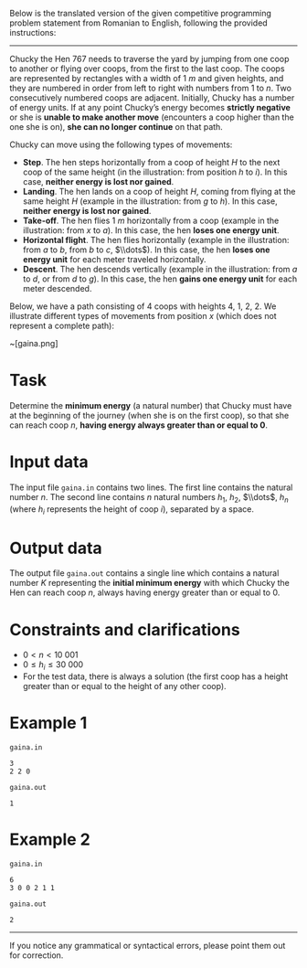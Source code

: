 Below is the translated version of the given competitive programming problem statement from Romanian to English, following the provided instructions:

---

Chucky the Hen $767$ needs to traverse the yard by jumping from one coop to another or flying over coops, from the first to the last coop. The coops are represented by rectangles with a width of $1 \ m$ and given heights, and they are numbered in order from left to right with numbers from $1$ to $n$. Two consecutively numbered coops are adjacent. Initially, Chucky has a number of energy units. If at any point Chucky’s energy becomes **strictly negative** or she is **unable to make another move** (encounters a coop higher than the one she is on), **she can no longer continue** on that path.

Chucky can move using the following types of movements:

* **Step**. The hen steps horizontally from a coop of height $H$ to the next coop of the same height (in the illustration: from position $h$ to $i$). In this case, **neither energy is lost nor gained**.
* **Landing**. The hen lands on a coop of height $H$, coming from flying at the same height $H$ (example in the illustration: from $g$ to $h$). In this case, **neither energy is lost nor gained**.
* **Take-off**. The hen flies $1 \ m$ horizontally from a coop (example in the illustration: from $x$ to $a$). In this case, the hen **loses one energy unit**.
* **Horizontal flight**. The hen flies horizontally (example in the illustration: from $a$ to $b$, from $b$ to $c$, $\\dots$). In this case, the hen **loses one energy unit** for each meter traveled horizontally.
* **Descent**. The hen descends vertically (example in the illustration: from $a$ to $d$, or from $d$ to $g$). In this case, the hen **gains one energy unit** for each meter descended.

Below, we have a path consisting of $4$ coops with heights $4$, $1$, $2$, $2$. We illustrate different types of movements from position $x$ (which does not represent a complete path):

~[gaina.png]

# Task

Determine the **minimum energy** (a natural number) that Chucky must have at the beginning of the journey (when she is on the first coop), so that she can reach coop $n$, **having energy always greater than or equal to $0$**.

# Input data

The input file `gaina.in` contains two lines. The first line contains the natural number $n$. The second line contains $n$ natural numbers $h_1$, $h_2$, $\\dots$, $h_n$ (where $h_i$ represents the height of coop $i$), separated by a space.

# Output data

The output file `gaina.out` contains a single line which contains a natural number $K$ representing the **initial minimum energy** with which Chucky the Hen can reach coop $n$, always having energy greater than or equal to $0$.

# Constraints and clarifications

* $0 < n < 10\ 001$
* $0 \leq h_i \leq 30\ 000$
* For the test data, there is always a solution (the first coop has a height greater than or equal to the height of any other coop).

# Example 1

`gaina.in`
```
3
2 2 0
```

`gaina.out`
```
1
```

# Example 2

`gaina.in`
```
6
3 0 0 2 1 1
```

`gaina.out`
```
2
```

---

If you notice any grammatical or syntactical errors, please point them out for correction.